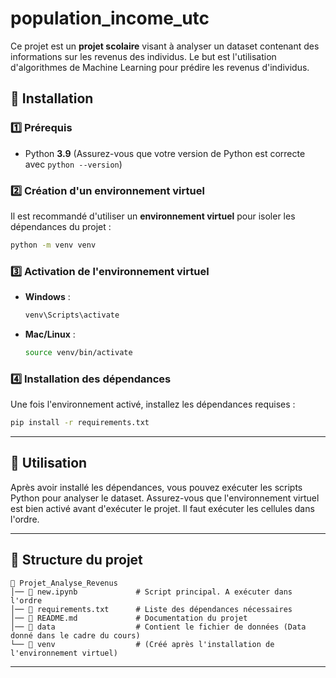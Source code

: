 # population_income_utc

Ce projet est un **projet scolaire** visant à analyser un dataset contenant des informations sur les revenus des individus. Le but est l'utilisation d'algorithmes de Machine Learning pour prédire les revenus d'individus. 

## 🚀 Installation

### 1️⃣ Prérequis
- Python **3.9** (Assurez-vous que votre version de Python est correcte avec `python --version`)

### 2️⃣ Création d'un environnement virtuel
Il est recommandé d'utiliser un **environnement virtuel** pour isoler les dépendances du projet :

```bash
python -m venv venv
```

### 3️⃣ Activation de l'environnement virtuel
- **Windows** :
  ```bash
  venv\Scripts\activate
  ```
- **Mac/Linux** :
  ```bash
  source venv/bin/activate
  ```

### 4️⃣ Installation des dépendances
Une fois l'environnement activé, installez les dépendances requises :

```bash
pip install -r requirements.txt
```

---

## 📝 Utilisation

Après avoir installé les dépendances, vous pouvez exécuter les scripts Python pour analyser le dataset. Assurez-vous que l'environnement virtuel est bien activé avant d'exécuter le projet.
Il faut exécuter les cellules dans l'ordre.

---

## 📂 Structure du projet

```
📂 Projet_Analyse_Revenus
│── 📄 new.ipynb             # Script principal. A exécuter dans l'ordre
│── 📄 requirements.txt      # Liste des dépendances nécessaires
│── 📄 README.md             # Documentation du projet
│── 📂 data                  # Contient le fichier de données (Data donné dans le cadre du cours)
└── 📂 venv                  # (Créé après l'installation de l'environnement virtuel)
```

---
